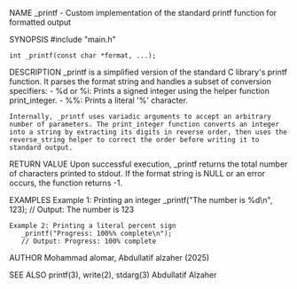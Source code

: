 NAME
    _printf - Custom implementation of the standard printf function for formatted output

SYNOPSIS
    #include "main.h"
    
    int _printf(const char *format, ...);

DESCRIPTION
    _printf is a simplified version of the standard C library's printf function. It parses the format string and
    handles a subset of conversion specifiers:
      - %d or %i: Prints a signed integer using the helper function print_integer.
      - %%: Prints a literal '%' character.

    Internally, _printf uses variadic arguments to accept an arbitrary number of parameters. The print_integer function converts an integer into a string by extracting its digits in reverse order, then uses the reverse_string helper to correct the order before writing it to standard output.

RETURN VALUE
    Upon successful execution, _printf returns the total number of characters printed to stdout.
    If the format string is NULL or an error occurs, the function returns -1.

EXAMPLES
    Example 1: Printing an integer
       _printf("The number is %d\n", 123);
       // Output: The number is 123

    Example 2: Printing a literal percent sign
       _printf("Progress: 100%% complete\n");
       // Output: Progress: 100% complete

AUTHOR
    Mohammad alomar, Abdullatif alzaher (2025)

SEE ALSO
    printf(3), write(2), stdarg(3)
Abdullatif Alzaher 
